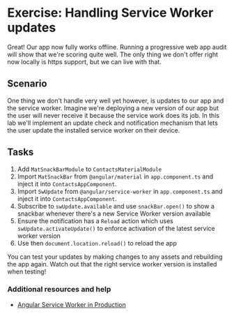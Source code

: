 # Exercise: Handling Service Worker updates

Great! Our app now fully works offline. Running a progressive web app audit will show that we're scoring quite well. The only thing we don't offer right now locally is https support, but we can live with that.

## Scenario

One thing we don't handle very well yet however, is updates to our app and the service worker. Imagine we're deploying a new version of our app but the user will never receive it because the service work does its job. In this lab we'll implement an update check and notification mechanism that lets the user update the installed service worker on their device.

## Tasks

1. Add `MatSnackBarModule` to `ContactsMaterialModule`
2. Import `MatSnackBar` from `@angular/material` in `app.component.ts` and inject it into `ContactsAppComponent`.
3. Import `SwUpdate` from `@angular/service-worker` in `app.component.ts` and inject it into `ContactsAppComponent`.
4. Subscribe to `swUpdate.available` and use `snackBar.open()` to show a snackbar whenever there's a new Service Worker version available
5. Ensure the notification has a `Reload` action which uses `swUpdate.activateUpdate()` to enforce activation of the latest service worker version
6. Use then `document.location.reload()` to reload the app

You can test your updates by making changes to any assets and rebuilding the app again. Watch out that the right service worker version is installed when testing!

### Additional resources and help

- [Angular Service Worker in Production](https://angular.io/guide/service-worker-devops)

